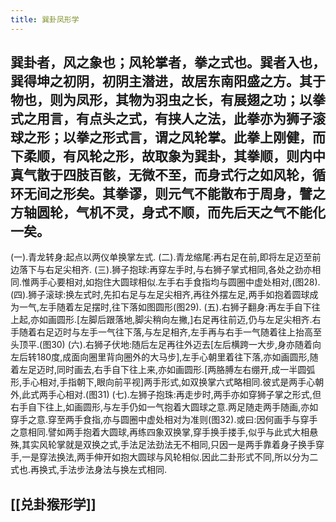 ```yaml
---
title: 巽卦凤形学
---
```


## 巽卦者，风之象也；风轮掌者，拳之式也。巽者入也，巽得坤之初阴，初阴主潜进，故居东南阳盛之方。其于物也，则为凤形，其物为羽虫之长，有展翅之功；以拳式之用言，有点头之式，有挟人之法，此拳亦为狮子滚球之形；以拳之形式言，谓之风轮掌。此拳上刚健，而下柔顺，有风轮之形，故取象为巽卦，其拳顺，则内中真气散于四肢百骸，无微不至，而身式行之如风轮，循环无间之形矣。其拳谬，则元气不能散布于周身，譬之方轴圆轮，气机不灵，身式不顺，而先后天之气不能化一矣。
(一).青龙转身:起点以两仪单换掌左式.
(二).青龙缩尾:再右足在前,即将左足迈至前边落下与右足尖相齐.
(三).狮子抱球:再穿左手时,与右狮子掌式相同,各处之劲亦相同.惟两手心要相对,如抱住大圆球相似.左手右手食指均与圆圈中虚处相对,(图28).
(四).狮子滚球:换左式时,先扣右足与左足尖相齐,再往外摆左足,两手如抱着圆球成为一气,左手随着左足摆时,往下落如图圆形(图29).
(五).右狮子翻身:再左手自下往上起,亦如画圆形.[左脚后跟落地,脚尖稍向左撇,]右足再往前迈,仍与左足尖相齐.右手随着右足迈时与左手一气往下落,与左足相齐,左手再与右手一气随着往上抬高至头顶平.(图30)
(六).右狮子伏地:随后左足再往外迈去[左后横跨一大步,身亦随着向左后转180度,成面向圈里背向圈外的大马步],左手心朝里着往下落,亦如画圆形,随着左足迈时,同时画去,右手自下往上来,亦如画圆形.[两胳膊左右绷开,成一半圆弧形,手心相对,手指朝下,眼向前平视]两手形式,如双换掌六式略相同.彼式是两手心朝外,此式两手心相对.(图31)
(七).左狮子抱珠:再走步时,两手亦如穿狮子掌之形式,但右手自下往上,如画圆形,与左手仍如一气抱着大圆球之意.两足随走两手随画,亦如穿手之意.穿至两手食指,亦与圆圈中虚处相对为准则(图32).或曰:因何画手与穿手之意相同.譬如两手抱着大圆球,再练四象双换掌,穿手换手搂手,似乎与此式大相悬殊,其实风轮掌就是双换之式,手法足法劲法无不相同,只因一是两手靠着身子换手穿手,一是穿法换法,两手伸开如抱大圆球与风轮相似.因此二卦形式不同,所以分为二式也.再换式,手法步法身法与换左式相同.
## [[兑卦猴形学]]
